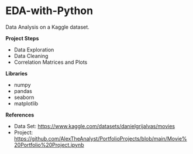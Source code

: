 # EDA-with-Python

Data Analysis on a Kaggle dataset.

**Project Steps**
- Data Exploration
- Data Cleaning
- Correlation Matrices and Plots

**Libraries**
- numpy
- pandas
- seaborn
- matplotlib

**References**
- Data Set: https://www.kaggle.com/datasets/danielgrijalvas/movies
- Project: https://github.com/AlexTheAnalyst/PortfolioProjects/blob/main/Movie%20Portfolio%20Project.ipynb

